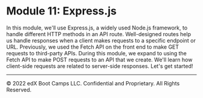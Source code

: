 # Module 11: Express.js
In this module, we'll use Express.js, a widely used Node.js framework, to handle different HTTP methods in an API route. Well-designed routes help us handle responses when a client makes requests to a specific endpoint or URL. Previously, we used the Fetch API on the front end to make GET requests to third-party APIs. During this module, we expand to using the Fetch API to make POST requests to an API that we create. We'll learn how client-side requests are related to server-side responses. Let's get started!

---
© 2022 edX Boot Camps LLC. Confidential and Proprietary. All Rights Reserved.